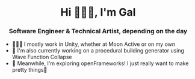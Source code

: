 <h1 align="center">Hi 🙋🏻‍♀️, I'm Gal</h1>
<h3 align="center">Software Engineer & Technical Artist, depending on the day</h3>

- 👨🏻‍💻 I mostly work in Unity, whether at Moon Active or on my own
- 🔭 I'm also currently working on a procedural building generator using Wave Function Collapse
- 🌱 Meanwhile, I'm exploring openFrameworks! I just really want to make pretty things🤤

<!--
**gal-zemach/gal-zemach** is a ✨ _special_ ✨ repository because its `README.md` (this file) appears on your GitHub profile.

Here are some ideas to get you started:

- 🔭 I’m currently working on ...
- 🌱 I’m currently learning ...
- 👯 I’m looking to collaborate on ...
- 🤔 I’m looking for help with ...
- 💬 Ask me about ...
- 📫 How to reach me: ...
- 😄 Pronouns: ...
- ⚡ Fun fact: ...
-->
